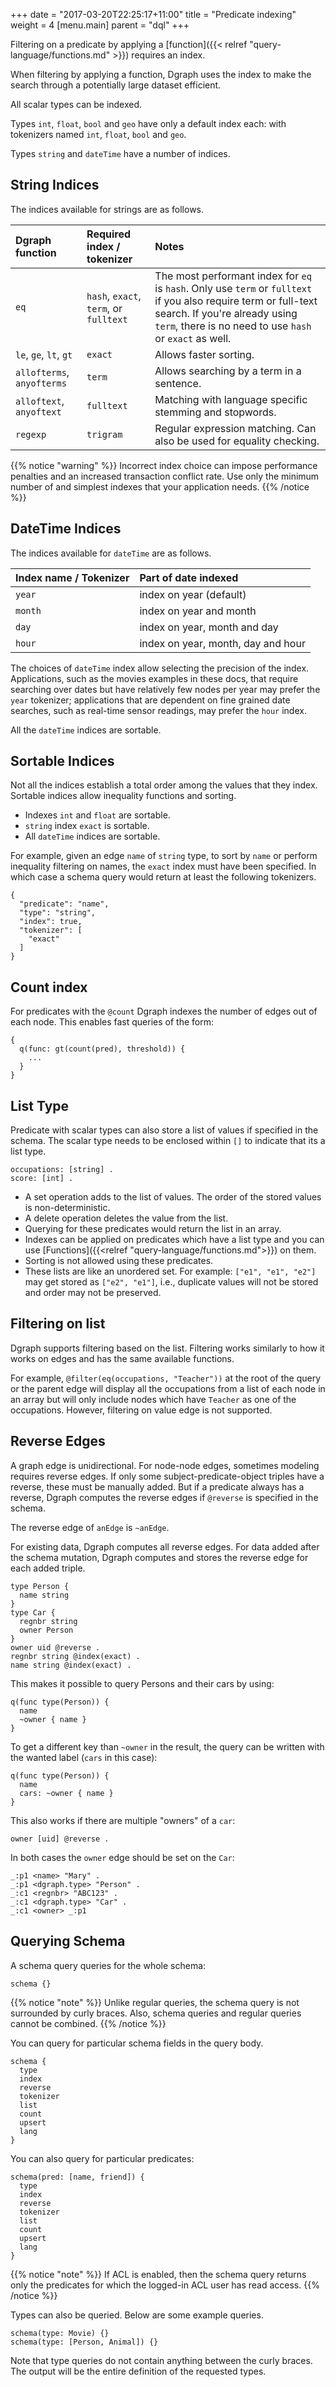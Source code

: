 +++
date = "2017-03-20T22:25:17+11:00"
title = "Predicate indexing"
weight = 4
[menu.main]
    parent = "dql"
+++

Filtering on a predicate by applying a [function]({{< relref "query-language/functions.md" >}}) requires an index.

When filtering by applying a function, Dgraph uses the index to make the search through a potentially large dataset efficient.

All scalar types can be indexed.

Types `int`, `float`, `bool` and `geo` have only a default index each: with tokenizers named `int`, `float`, `bool` and `geo`.

Types `string` and `dateTime` have a number of indices.

## String Indices
The indices available for strings are as follows.

| Dgraph function            | Required index / tokenizer             | Notes |
| :-----------------------   | :------------                          | :---  |
| `eq`                       | `hash`, `exact`, `term`, or `fulltext` | The most performant index for `eq` is `hash`. Only use `term` or `fulltext` if you also require term or full-text search. If you're already using `term`, there is no need to use `hash` or `exact` as well. |
| `le`, `ge`, `lt`, `gt`     | `exact`                                | Allows faster sorting.                                   |
| `allofterms`, `anyofterms` | `term`                                 | Allows searching by a term in a sentence.                |
| `alloftext`, `anyoftext`   | `fulltext`                             | Matching with language specific stemming and stopwords.  |
| `regexp`                   | `trigram`                              | Regular expression matching. Can also be used for equality checking. |

{{% notice "warning" %}}
Incorrect index choice can impose performance penalties and an increased
transaction conflict rate. Use only the minimum number of and simplest indexes
that your application needs.
{{% /notice %}}

## DateTime Indices

The indices available for `dateTime` are as follows.

| Index name / Tokenizer   | Part of date indexed                                      |
| :----------- | :------------------------------------------------------------------ |
| `year`      | index on year (default)                                        |
| `month`       | index on year and month                                         |
| `day`       | index on year, month and day                                      |
| `hour`       | index on year, month, day and hour                               |

The choices of `dateTime` index allow selecting the precision of the index.  Applications, such as the movies examples in these docs, that require searching over dates but have relatively few nodes per year may prefer the `year` tokenizer; applications that are dependent on fine grained date searches, such as real-time sensor readings, may prefer the `hour` index.


All the `dateTime` indices are sortable.


## Sortable Indices

Not all the indices establish a total order among the values that they index. Sortable indices allow inequality functions and sorting.

* Indexes `int` and `float` are sortable.
* `string` index `exact` is sortable.
* All `dateTime` indices are sortable.

For example, given an edge `name` of `string` type, to sort by `name` or perform inequality filtering on names, the `exact` index must have been specified.  In which case a schema query would return at least the following tokenizers.

```
{
  "predicate": "name",
  "type": "string",
  "index": true,
  "tokenizer": [
    "exact"
  ]
}
```

## Count index

For predicates with the `@count` Dgraph indexes the number of edges out of each node.  This enables fast queries of the form:
```
{
  q(func: gt(count(pred), threshold)) {
    ...
  }
}
```

## List Type

Predicate with scalar types can also store a list of values if specified in the schema. The scalar
type needs to be enclosed within `[]` to indicate that its a list type.

```
occupations: [string] .
score: [int] .
```

* A set operation adds to the list of values. The order of the stored values is non-deterministic.
* A delete operation deletes the value from the list.
* Querying for these predicates would return the list in an array.
* Indexes can be applied on predicates which have a list type and you can use [Functions]({{<relref "query-language/functions.md">}}) on them.
* Sorting is not allowed using these predicates.
* These lists are like an unordered set. For example: `["e1", "e1", "e2"]` may get stored as `["e2", "e1"]`, i.e., duplicate values will not be stored and order may not be preserved.

## Filtering on list

Dgraph supports filtering based on the list.
Filtering works similarly to how it works on edges and has the same available functions.

For example, `@filter(eq(occupations, "Teacher"))` at the root of the query or the
parent edge will display all the occupations from a list of each node in an array but
will only include nodes which have `Teacher` as one of the occupations. However, filtering
on value edge is not supported.

## Reverse Edges

A graph edge is unidirectional. For node-node edges, sometimes modeling requires reverse edges.  If only some subject-predicate-object triples have a reverse, these must be manually added.  But if a predicate always has a reverse, Dgraph computes the reverse edges if `@reverse` is specified in the schema.

The reverse edge of `anEdge` is `~anEdge`.

For existing data, Dgraph computes all reverse edges.  For data added after the schema mutation, Dgraph computes and stores the reverse edge for each added triple.

```
type Person {
  name string
}
type Car {
  regnbr string
  owner Person
}
owner uid @reverse .
regnbr string @index(exact) .
name string @index(exact) .
```

This makes it possible to query Persons and their cars by using:
```
q(func type(Person)) {
  name
  ~owner { name }
}
```
To get a different key than `~owner` in the result, the query can be written with the wanted label
(`cars` in this case):

```
q(func type(Person)) {
  name
  cars: ~owner { name }
}
```

This also works if there are multiple "owners" of a `car`:
```
owner [uid] @reverse .
```

In both cases the `owner` edge should be set on the `Car`:
```
_:p1 <name> "Mary" .
_:p1 <dgraph.type> "Person" .
_:c1 <regnbr> "ABC123" .
_:c1 <dgraph.type> "Car" .
_:c1 <owner> _:p1
```

## Querying Schema

A schema query queries for the whole schema:

```
schema {}
```

{{% notice "note" %}} Unlike regular queries, the schema query is not surrounded
by curly braces. Also, schema queries and regular queries cannot be combined.
{{% /notice %}}

You can query for particular schema fields in the query body.

```
schema {
  type
  index
  reverse
  tokenizer
  list
  count
  upsert
  lang
}
```

You can also query for particular predicates:

```
schema(pred: [name, friend]) {
  type
  index
  reverse
  tokenizer
  list
  count
  upsert
  lang
}
```

{{% notice "note" %}} If ACL is enabled, then the schema query returns only the
predicates for which the logged-in ACL user has read access. {{% /notice %}}

Types can also be queried. Below are some example queries.

```
schema(type: Movie) {}
schema(type: [Person, Animal]) {}
```

Note that type queries do not contain anything between the curly braces. The
output will be the entire definition of the requested types.
